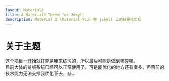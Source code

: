 ```yaml
---
layout: Material3
title: A Material3 Theme for Jekyll
description: Material 3 (Material You) 在 jekyll 上的轻量化实现
---
```


# 关于主题

这个项目一开始就打算是用来练习的，所以最后可能是做到哪算哪。  
目前大体的排版系统已经可以正常使用了，可是能优化的地方还有很多，但目前的技术能力无法支撑我优化下去，悲...
